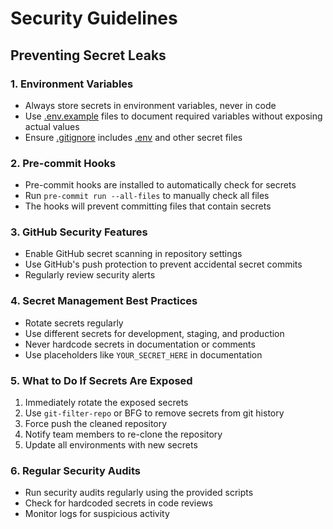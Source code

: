 # Security Guidelines

## Preventing Secret Leaks

### 1. Environment Variables

- Always store secrets in environment variables, never in code
- Use [.env.example](file:///Users/ajitreddy/Engineering/Projets/TalkAR/TalkAR%20-/.env.example) files to document required variables without exposing actual values
- Ensure [.gitignore](file:///Users/ajitreddy/Engineering/Projets/TalkAR/TalkAR%20-/.gitignore) includes [.env](file:///Users/ajitreddy/Engineering/Projets/TalkAR/TalkAR%20-/.env) and other secret files

### 2. Pre-commit Hooks

- Pre-commit hooks are installed to automatically check for secrets
- Run `pre-commit run --all-files` to manually check all files
- The hooks will prevent committing files that contain secrets

### 3. GitHub Security Features

- Enable GitHub secret scanning in repository settings
- Use GitHub's push protection to prevent accidental secret commits
- Regularly review security alerts

### 4. Secret Management Best Practices

- Rotate secrets regularly
- Use different secrets for development, staging, and production
- Never hardcode secrets in documentation or comments
- Use placeholders like `YOUR_SECRET_HERE` in documentation

### 5. What to Do If Secrets Are Exposed

1. Immediately rotate the exposed secrets
2. Use `git-filter-repo` or BFG to remove secrets from git history
3. Force push the cleaned repository
4. Notify team members to re-clone the repository
5. Update all environments with new secrets

### 6. Regular Security Audits

- Run security audits regularly using the provided scripts
- Check for hardcoded secrets in code reviews
- Monitor logs for suspicious activity
